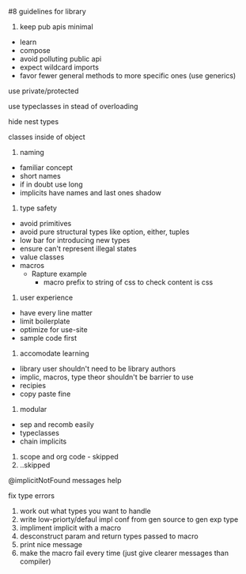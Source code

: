#8 guidelines for library

1.  keep pub apis minimal
  - learn
  - compose
  - avoid polluting public api
  - expect wildcard imports
  - favor fewer general methods to more specific ones (use generics)

use private/protected
  
use typeclasses in stead of overloading
  
hide nest types

classes inside of object

1.  naming
 - familiar concept
 - short names
 - if in doubt use long
 - implicits have names and last ones shadow

1.  type safety
 - avoid primitives
 - avoid pure structural types like option, either, tuples
 - low bar for introducing new types
 - ensure can't represent illegal states
 - value classes
 - macros
   - Rapture example
     - macro prefix to string of css to check content is css

1. user experience
 - have every line matter
 - limit boilerplate
 - optimize for use-site 
 - sample code first

1. accomodate learning
 - library user shouldn't need to be library authors
 - implic, macros, type theor shouldn't be barrier to use
 - recipies
 - copy paste fine
 
1. modular
 - sep and recomb easily
 - typeclasses
 - chain implicits

1. scope and org code - skipped
1. ..skipped

@implicitNotFound messages help

fix type errors

1. work out what types you want to handle
1. write low-priorty/defaul impl conf from gen source to gen exp type
1. impliment implicit with a macro
1. desconstruct param and return types passed to macro
1. print nice message
1. make the macro fail every time (just give clearer messages than compiler)

